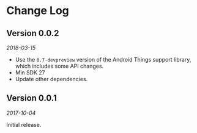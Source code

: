 Change Log
==========

## Version 0.0.2

_2018-03-15_

 *  Use the `0.7-devpreview` version of the Android Things support library, which includes some API changes.
 *  Min SDK 27
 *  Update other dependencies.


## Version 0.0.1

_2017-10-04_

Initial release.
